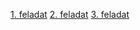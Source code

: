 [1. feladat](https://projecteuler.net/problem=81)
[2. feladat](https://projecteuler.net/problem=82)
[3. feladat](https://projecteuler.net/problem=83)